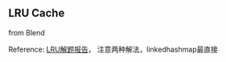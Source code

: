 ## LRU Cache

from Blend

Reference: [LRU解题报告](https://drive.google.com/open?id=0B_M_G0it8X6WanU4VW02bi1rV2M)， 注意两种解法，linkedhashmap最直接

